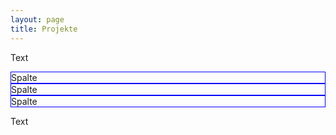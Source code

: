 ```yaml
---
layout: page
title: Projekte
---
```

Text

<style>
  .border {border: 1px solid blue}
</style>

<div class="o-grid">
  <div class="o-grid__col--1-3-s border">
  Spalte
  </div>
  <div class="o-grid__col--1-3-s border">
  Spalte
  </div>
  <div class="o-grid__col--1-3-s border">
  Spalte
  </div>
</div>

Text
